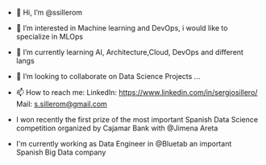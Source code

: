 - 👋 Hi, I’m @ssillerom

- 👀 I’m interested in Machine learning and DevOps, i would like to specialize in MLOps
- 🌱 I’m currently learning AI, Architecture,Cloud, DevOps and different langs
- 💞️ I’m looking to collaborate on Data Science Projects ...
- 📫 How to reach me: 
  LinkedIn: https://www.linkedin.com/in/sergiosillero/
  Mail: s.sillerom@gmail.com
- I won recently the first prize of the most important Spanish Data Science competition organized by Cajamar Bank with @Jimena Areta
- I'm currently working as Data Engineer in @Bluetab an important Spanish Big Data company
